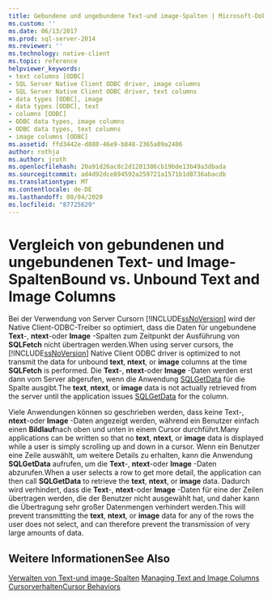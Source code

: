 ```yaml
---
title: Gebundene und ungebundene Text-und image-Spalten | Microsoft-Dokumentation
ms.custom: ''
ms.date: 06/13/2017
ms.prod: sql-server-2014
ms.reviewer: ''
ms.technology: native-client
ms.topic: reference
helpviewer_keywords:
- text columns [ODBC]
- SQL Server Native Client ODBC driver, image columns
- SQL Server Native Client ODBC driver, text columns
- data types [ODBC], image
- data types [ODBC], text
- columns [ODBC]
- ODBC data types, image columns
- ODBC data types, text columns
- image columns [ODBC]
ms.assetid: ffd3442e-d880-46e9-b848-2365a09a2406
author: rothja
ms.author: jroth
ms.openlocfilehash: 20a91d26ac8c2d1201386cb19bde13b49a3dbada
ms.sourcegitcommit: ad4d92dce894592a259721a1571b1d8736abacdb
ms.translationtype: MT
ms.contentlocale: de-DE
ms.lasthandoff: 08/04/2020
ms.locfileid: "87725629"
---
```

# <a name="bound-vs-unbound-text-and-image-columns"></a><span data-ttu-id="1d021-102">Vergleich von gebundenen und ungebundenen Text- und Image-Spalten</span><span class="sxs-lookup"><span data-stu-id="1d021-102">Bound vs. Unbound Text and Image Columns</span></span>
  <span data-ttu-id="1d021-103">Bei der Verwendung von Server Cursorn [!INCLUDE[ssNoVersion](../../includes/ssnoversion-md.md)] wird der Native Client-ODBC-Treiber so optimiert, dass die Daten für ungebundene **Text**-, **ntext**-oder **Image** -Spalten zum Zeitpunkt der Ausführung von **SQLFetch** nicht übertragen werden.</span><span class="sxs-lookup"><span data-stu-id="1d021-103">When using server cursors, the [!INCLUDE[ssNoVersion](../../includes/ssnoversion-md.md)] Native Client ODBC driver is optimized to not transmit the data for unbound **text**, **ntext**, or **image** columns at the time **SQLFetch** is performed.</span></span> <span data-ttu-id="1d021-104">Die **Text**-, **ntext**-oder **Image** -Daten werden erst dann vom Server abgerufen, wenn die Anwendung [SQLGetData](../native-client-odbc-api/sqlgetdata.md) für die Spalte ausgibt.</span><span class="sxs-lookup"><span data-stu-id="1d021-104">The **text**, **ntext**, or **image** data is not actually retrieved from the server until the application issues [SQLGetData](../native-client-odbc-api/sqlgetdata.md) for the column.</span></span>  
  
 <span data-ttu-id="1d021-105">Viele Anwendungen können so geschrieben werden, dass keine Text-, **ntext**-oder **Image** -Daten angezeigt werden, während ein Benutzer einfach einen **Bildlauf**nach oben und unten in einem Cursor durchführt.</span><span class="sxs-lookup"><span data-stu-id="1d021-105">Many applications can be written so that no **text**, **ntext**, or **image** data is displayed while a user is simply scrolling up and down in a cursor.</span></span> <span data-ttu-id="1d021-106">Wenn ein Benutzer eine Zeile auswählt, um weitere Details zu erhalten, kann die Anwendung **SQLGetData** aufrufen, um die **Text**-, **ntext**-oder **Image** -Daten abzurufen.</span><span class="sxs-lookup"><span data-stu-id="1d021-106">When a user selects a row to get more detail, the application can then call **SQLGetData** to retrieve the **text**, **ntext**, or **image** data.</span></span> <span data-ttu-id="1d021-107">Dadurch wird verhindert, dass die **Text**-, **ntext**-oder **Image** -Daten für eine der Zeilen übertragen werden, die der Benutzer nicht ausgewählt hat, und daher kann die Übertragung sehr großer Datenmengen verhindert werden.</span><span class="sxs-lookup"><span data-stu-id="1d021-107">This will prevent transmitting the **text**, **ntext**, or **image** data for any of the rows the user does not select, and can therefore prevent the transmission of very large amounts of data.</span></span>  
  
## <a name="see-also"></a><span data-ttu-id="1d021-108">Weitere Informationen</span><span class="sxs-lookup"><span data-stu-id="1d021-108">See Also</span></span>  
 <span data-ttu-id="1d021-109">[Verwalten von Text-und image-Spalten](managing-text-and-image-columns.md) </span><span class="sxs-lookup"><span data-stu-id="1d021-109">[Managing Text and Image Columns](managing-text-and-image-columns.md) </span></span>  
 [<span data-ttu-id="1d021-110">Cursorverhalten</span><span class="sxs-lookup"><span data-stu-id="1d021-110">Cursor Behaviors</span></span>](../native-client-odbc-cursors/cursor-behaviors.md)  
  
  
